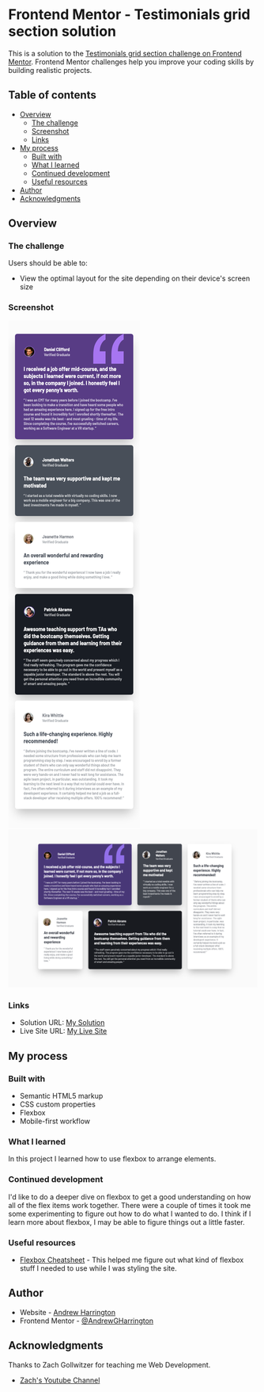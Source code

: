# Frontend Mentor - Testimonials grid section solution

This is a solution to the [Testimonials grid section challenge on Frontend Mentor](https://www.frontendmentor.io/challenges/testimonials-grid-section-Nnw6J7Un7). Frontend Mentor challenges help you improve your coding skills by building realistic projects.

## Table of contents

- [Overview](#overview)
  - [The challenge](#the-challenge)
  - [Screenshot](#screenshot)
  - [Links](#links)
- [My process](#my-process)
  - [Built with](#built-with)
  - [What I learned](#what-i-learned)
  - [Continued development](#continued-development)
  - [Useful resources](#useful-resources)
- [Author](#author)
- [Acknowledgments](#acknowledgments)

## Overview

### The challenge

Users should be able to:

- View the optimal layout for the site depending on their device's screen size

### Screenshot

![](./Screenshot_Mobile.png)
![](./Screenshot_Dektop.png)

### Links

- Solution URL: [My Solution](https://www.frontendmentor.io/solutions/tesitmonials-grid-semantic-html-5-css-flexbox-mobile-first-hs-GRfmN3T)
- Live Site URL: [My Live Site](https://andrewgharrington.github.io/testimonials-grid-section-main/)

## My process

### Built with

- Semantic HTML5 markup
- CSS custom properties
- Flexbox
- Mobile-first workflow

### What I learned

In this project I learned how to use flexbox to arrange elements.

### Continued development

I'd like to do a deeper dive on flexbox to get a good understanding on how all of the flex items work together. There were a couple of times it took me some experimenting to figure out how to do what I wanted to do. I think if I learn more about flexbox, I may be able to figure things out a little faster.

### Useful resources

- [Flexbox Cheatsheet](https://yoksel.github.io/flex-cheatsheet/#section-alignment) - This helped me figure out what kind of flexbox stuff I needed to use while I was styling the site.

## Author

- Website - [Andrew Harrington](https://github.com/AndrewGHarrington)
- Frontend Mentor - [@AndrewGHarrington](https://www.frontendmentor.io/profile/AndrewGHarrington)

## Acknowledgments

Thanks to Zach Gollwitzer for teaching me Web Development.

- [Zach's Youtube Channel](https://www.youtube.com/c/ZachGollwitzer)

